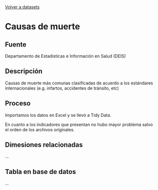 [Volver a datasets](../datasets.md)

# Causas de muerte

## Fuente

Departamento de Estadísticas e Información en Salud (DEIS)

## Descripción

Causas de muerte más comunas clasificadas de acuerdo a los estándares internacionales (e.g. infartos, accidentes de tránsito, etc)

## Proceso

Importamos los datos en Excel y se llevó a Tidy Data.

En cuanto a los indicadores que presentan no hubo mayor problema salvo el orden de los archivos originales.

## Dimesiones relacionadas
...

## Tabla en base de datos
...


